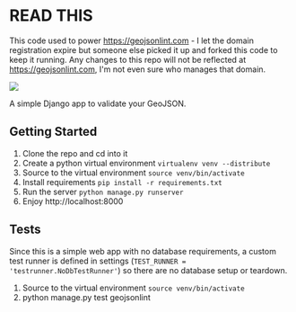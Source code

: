 # READ THIS

This code used to power https://geojsonlint.com - I let the domain registration expire but someone else picked it up and forked this code to keep it running. Any changes to this repo will not be reflected at https://geojsonlint.com, I'm not even sure who manages that domain.

<img src="https://api.travis-ci.org/JasonSanford/geojsonlint.com.png">

A simple Django app to validate your GeoJSON.

## Getting Started

1. Clone the repo and cd into it
2. Create a python virtual environment `virtualenv venv --distribute`
3. Source to the virtual environment `source venv/bin/activate`
4. Install requirements `pip install -r requirements.txt`
5. Run the server `python manage.py runserver`
6. Enjoy http://localhost:8000

## Tests

Since this is a simple web app with no database requirements, a custom test runner is defined in settings (`TEST_RUNNER = 'testrunner.NoDbTestRunner'`) so there are no database setup or teardown.

1. Source to the virtual environment `source venv/bin/activate`
2. python manage.py test geojsonlint
